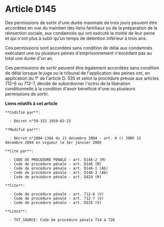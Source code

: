 # Article D145

Des permissions de sortir d'une durée maximale de trois jours peuvent être accordées en vue du maintien des liens familiaux
ou de la préparation de la réinsertion sociale, aux condamnés qui ont exécuté la moitié de leur peine et qui n'ont plus à
subir qu'un temps de détention inférieur à trois ans. 

Ces permissions sont accordées sans condition de délai aux condamnés exécutant une ou plusieurs peines d'emprisonnement
n'excédant pas au total une durée d'un an. 

Ces permissions de sortir peuvent être également accordées sans condition de délai lorsque le juge ou le tribunal de
l'application des peines ont, en application du 1° de l'article D. 535 et selon la procédure prévue aux articles 712-6 ou
712-7, décidé de subordonner l'octroi de la libération conditionnelle à la condition d'avoir bénéficié d'une ou plusieurs
permissions de sortir.

**Liens relatifs à cet article**

	**Codifié par**:

	  - Décret n°59-322 1959-02-23

	**Modifié par**:

	  - Décret n°2004-1364 du 13 décembre 2004 - art. 9 () JORF 15 décembre 2004 en vigueur le 1er janvier 2005

	**Cité par**:

	  - CODE DE PROCEDURE PENALE - art. D146-2 (M)
	  - Code de procédure pénale - art. D146 (M)
	  - Code de procédure pénale - art. D146-1 (Ab)
	  - Code de procédure pénale - art. D146-3 (Ab)
	  - Code de procédure pénale - art. D424 (M)

	**Cite**:

	  - Code de procédure pénale - art. 712-6 (V)
	  - Code de procédure pénale - art. 712-7 (V)
	  - Code de procédure pénale - art. D535 (V)

	**Liens**:

	  - TXT_SOURCE: Code de procédure pénale 714 à 728
